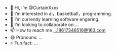- 👋 Hi, I’m @CurtainXxxx
- 👀 I’m interested in ai，basketball，programming.
- 🌱 I’m currently learning software engering.
- 💞️ I’m looking to collaborate on ...
- 📫 How to reach me ...18617346516@163.com
- 😄 Pronouns: ...
- ⚡ Fun fact: ...

<!---
CurtainXxxx/CurtainXxxx is a ✨ special ✨ repository because its `README.md` (this file) appears on your GitHub profile.
You can click the Preview link to take a look at your changes.
--->
